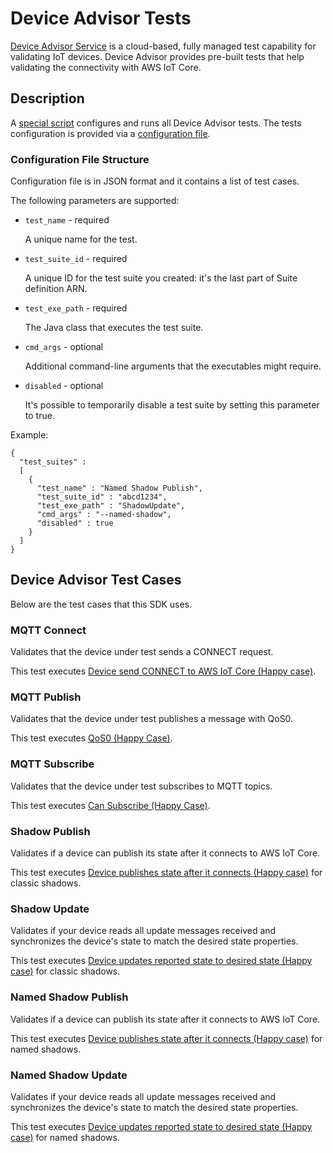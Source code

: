 # Device Advisor Tests

[Device Advisor Service](https://docs.aws.amazon.com/iot/latest/developerguide/device-advisor.html) is a cloud-based,
fully managed test capability for validating IoT devices. Device Advisor provides pre-built tests that help validating
the connectivity with AWS IoT Core.

## Description

A [special script](./script/DATestRun.py) configures and runs all Device Advisor tests. The tests configuration
is provided via a [configuration file](./script/DATestConfig.json).

### Configuration File Structure

Configuration file is in JSON format and it contains a list of test cases.

The following parameters are supported:

- `test_name` - required

  A unique name for the test.

- `test_suite_id` - required

  A unique ID for the test suite you created: it's the last part of Suite definition ARN.

- `test_exe_path` - required

  The Java class that executes the test suite.

- `cmd_args` - optional

  Additional command-line arguments that the executables might require.

- `disabled` - optional

  It's possible to temporarily disable a test suite by setting this parameter to true.

Example:

```
{
  "test_suites" :
  [
    {
      "test_name" : "Named Shadow Publish",
      "test_suite_id" : "abcd1234",
      "test_exe_path" : "ShadowUpdate",
      "cmd_args" : "--named-shadow",
      "disabled" : true
    }
  ]
}
```

## Device Advisor Test Cases

Below are the test cases that this SDK uses.

### MQTT Connect

Validates that the device under test sends a CONNECT request.

This test executes
[Device send CONNECT to AWS IoT Core (Happy case)](https://docs.aws.amazon.com/iot/latest/developerguide/device-advisor-tests-mqtt.html#connect).

### MQTT Publish

Validates that the device under test publishes a message with QoS0.

This test executes
[QoS0 (Happy Case)](https://docs.aws.amazon.com/iot/latest/developerguide/device-advisor-tests-mqtt.html#publish).

### MQTT Subscribe

Validates that the device under test subscribes to MQTT topics.

This test executes
[Can Subscribe (Happy Case)](https://docs.aws.amazon.com/iot/latest/developerguide/device-advisor-tests-mqtt.html#subscribe).

### Shadow Publish

Validates if a device can publish its state after it connects to AWS IoT Core.

This test executes
[Device publishes state after it connects (Happy case)](https://docs.aws.amazon.com/iot/latest/developerguide/device-advisor-tests-shadow.html#publish)
for classic shadows.

### Shadow Update

Validates if your device reads all update messages received and synchronizes the device's state to match the desired
state properties.

This test executes
[Device updates reported state to desired state (Happy case)](https://docs.aws.amazon.com/iot/latest/developerguide/device-advisor-tests-shadow.html#update)
for classic shadows.

### Named Shadow Publish

Validates if a device can publish its state after it connects to AWS IoT Core.

This test executes
[Device publishes state after it connects (Happy case)](https://docs.aws.amazon.com/iot/latest/developerguide/device-advisor-tests-shadow.html#publish)
for named shadows.

### Named Shadow Update

Validates if your device reads all update messages received and synchronizes the device's state to match the desired
state properties.

This test executes
[Device updates reported state to desired state (Happy case)](https://docs.aws.amazon.com/iot/latest/developerguide/device-advisor-tests-shadow.html#update)
for named shadows.
